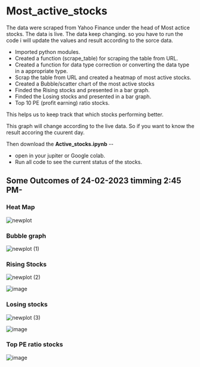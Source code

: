 # Most_active_stocks

The data were scraped from Yahoo Finance under the head of Most actice stocks.
The data is live. The data keep changing. so you have to run the code i will update the values and result according to the sorce data.

* Imported python modules.
* Created a function (scrape_table) for scraping the table from URL.
* Created a function for data type correction or converting the data type in a appropriate type.
* Scrap the table from URL and created a heatmap of most active stocks.
* Created a Bubble/scatter chart of the most active stocks
* Finded the Rising stocks and presented in a bar graph.
* Finded the Losing stocks and presented in a bar graph.
* Top 10 PE (profit earning) ratio stocks.

This helps us to keep track that which stocks performing better.

This graph will change according to the live data. So if you want to know the result accoring the cuurent day.

Then download the **Active_stocks.ipynb** --
* open in your jupiter or Google colab.
* Run all code to see the current status of the stocks.



## Some Outcomes of 24-02-2023 timming 2:45 PM-

### Heat Map 

![newplot](https://user-images.githubusercontent.com/111237089/221138759-7236e1a5-7800-4e74-9a5d-a87b530a9064.png)


### Bubble graph

![newplot (1)](https://user-images.githubusercontent.com/111237089/221138904-b7d062a2-2165-4bfa-a09d-037c43a6d1a8.png)


### Rising Stocks

![newplot (2)](https://user-images.githubusercontent.com/111237089/221139069-d44e800e-052d-4bc3-a856-e42e8c875d47.png)

![image](https://user-images.githubusercontent.com/111237089/221139329-70a33334-3ae6-4844-928c-4b6536645066.png)


### Losing stocks

![newplot (3)](https://user-images.githubusercontent.com/111237089/221139568-0b9e6861-e090-454f-86d1-b59776d58578.png)

![image](https://user-images.githubusercontent.com/111237089/221139666-c517121e-f4a5-4fff-afa7-e5b855257f0e.png)

### Top PE ratio stocks

![image](https://user-images.githubusercontent.com/111237089/221139814-785f638a-2e9d-4949-828f-2136b8cb2e61.png)






